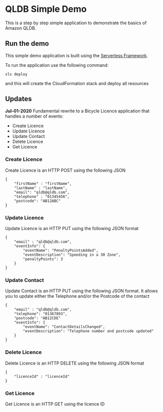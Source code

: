 # QLDB Simple Demo

This is a step by step simple application to demonstrate the basics of Amazon QLDB.

## Run the demo

This simple demo application is built using the [Serverless Framework](https://serverless.com/).

To run the application use the following command:

``` sls deploy ```

and this will create the CloudFormation stack and deploy all resources

## Updates

**Jul-01-2020**
Fundamental rewrite to a Bicycle Licence application that handles a number of events:
* Create Licence
* Update Licence
* Update Contact
* Delete Licence
* Get Licence

### Create Licence
Create Licence is an HTTP POST using the following JSON

```
{
	"firstName" : "firstName",
	"lastName" : "lastName",
	"email": "qldb@qldb.com",
	"telephone" : "01345456",
	"postcode": "AB12ABC"
}
```

### Update Licence
Update Licence is an HTTP PUT using the following JSON format

```
{
	"email" : "qldb@qldb.com",
	"eventInfo": {
		"eventName": "PenaltyPointsAdded",
		"eventDescription": "Speeding in a 30 Zone",
		"penaltyPoints": 3
	}
}
```

### Update Contact
Update Contact is an HTTP PUT using the following JSON format. It allows you to update either the Telephone and/or the Postcode of the contact

```
{
	"email" : "qldb@qldb.com",
	"telephone": "01367893",
	"postcode": "AB12CDE"
	"eventInfo": {
		"eventName": "ContactDetailsChanged",
		"eventDescription": "Telephone number and postcode updated"
	}
}
```

### Delete Licence
Delete Licence is an HTTP DELETE using the following JSON format

```
{
	"licenceId" : "licenceId"
}
```

### Get Licence
Get Licence is an HTTP GET using the licence ID


